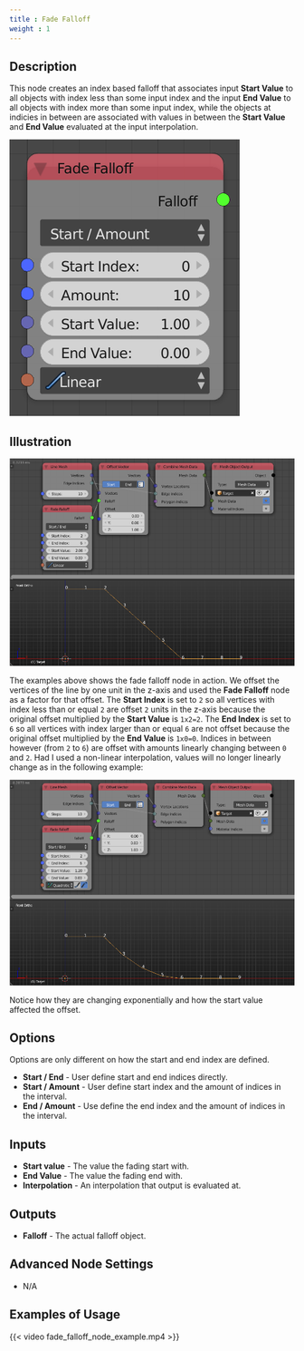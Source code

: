 ```yaml
---
title : Fade Falloff
weight : 1
---
```


## Description

This node creates an index based falloff that associates input **Start
Value** to all objects with index less than some input index and the
input **End Value** to all objects with index more than some input
index, while the objects at indicies in between are associated with
values in between the **Start Value** and **End Value** evaluated at the
input interpolation.

![image](fade_falloff_node.png)

## Illustration

![image](fade_falloff_node_illustration.png)

The examples above shows the fade falloff node in action. We offset the
vertices of the line by one unit in the z-axis and used the **Fade
Falloff** node as a factor for that offset. The **Start Index** is set
to `2` so all vertices with index less than or equal `2` are offset `2`
units in the z-axis because the original offset multiplied by the
**Start Value** is `1x2=2`. The **End Index** is set to `6` so all
vertices with index larger than or equal `6` are not offset because the
original offset multiplied by the **End Value** is `1x0=0`. Indices in
between however (from `2` to `6`) are offset with amounts linearly
changing between `0` and `2`. Had I used a non-linear interpolation,
values will no longer linearly change as in the following example:

![image](fade_falloff_node_illustration2.png)

Notice how they are changing exponentially and how the start value
affected the offset.

## Options

Options are only different on how the start and end index are defined.

  - **Start / End** - User define start and end indices directly.
  - **Start / Amount** - User define start index and the amount of
    indices in the interval.
  - **End / Amount** - Use define the end index and the amount of
    indices in the interval.

## Inputs

  - **Start value** - The value the fading start with.
  - **End Value** - The value the fading end with.
  - **Interpolation** - An interpolation that output is evaluated at.

## Outputs

  - **Falloff** - The actual falloff object.

## Advanced Node Settings

  - N/A

## Examples of Usage

{{< video fade_falloff_node_example.mp4 >}}
